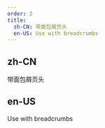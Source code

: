 ```yaml
---
order: 2
title:
  zh-CN: 带面包屑页头
  en-US: Use with breadcrumbs
---
```


## zh-CN

带面包屑页头

## en-US

Use with breadcrumbs
